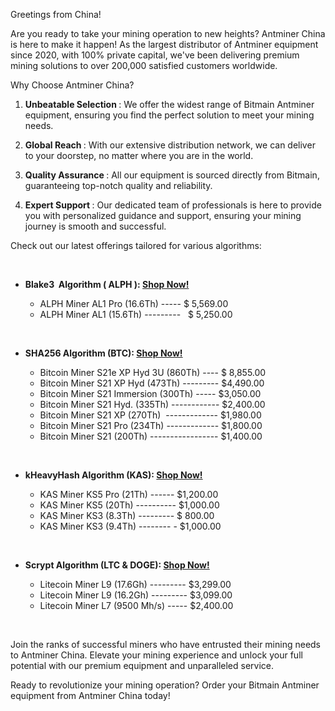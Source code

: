 
<div>
    <div>
        <div>
            <div>
                <div>
                    <div>
                        <div>
                            <div>
                                <div>
                                    <div>
                                        <div>
                                            <div>
                                                <div>
                                                    <p>
                                                        Greetings from China!
                                                        <br>
                                                    </p>
                                                    <div>
                                                        Are you ready to take your mining operation to new heights? Antminer China is here to make it happen! As the largest distributor of Antminer equipment since 2020, with 100% private capital, we've been delivering premium mining solutions to over 200,000 satisfied customers worldwide.
                                                        <br>
                                                    </div>
                                                    <p>
                                                        Why Choose Antminer China?
                                                        <br>
                                                    </p>
                                                    <ol>
                                                        <li>
                                                            <p style="margin-top: 0px">
                                                                <b>
                                                                    Unbeatable Selection
                                                                </b>
                                                                : We offer the widest range of Bitmain Antminer equipment, ensuring you find the perfect solution to meet your mining needs.
                                                                <br>
                                                            </p>
                                                        </li>
                                                        <li>
                                                            <p style="margin-top: 0px">
                                                                <b>
                                                                    Global Reach
                                                                </b>
                                                                : With our extensive distribution network, we can deliver to your doorstep, no matter where you are in the world.
                                                                <br>
                                                            </p>
                                                        </li>
                                                        <li>
                                                            <p style="margin-top: 0px">
                                                                <b>
                                                                    Quality Assurance
                                                                </b>
                                                                : All our equipment is sourced directly from Bitmain, guaranteeing top-notch quality and reliability.
                                                                <br>
                                                            </p>
                                                        </li>
                                                        <li>
                                                            <p style="margin-top: 0px">
                                                                <b>
                                                                    Expert Support
                                                                </b>
                                                                : Our dedicated team of professionals is here to provide you with personalized guidance and support, ensuring your mining journey is smooth and successful.
                                                                <br>
                                                            </p>
                                                        </li>
                                                    </ol>
                                                    <p>
                                                        Check out our latest offerings tailored for various algorithms:
                                                        <br>
                                                    </p>
                                                </div>
                                            </div>
                                        </div>
                                    </div>
                                </div>
                            </div>
                            <div>
                                <br>
                            </div>
                        </div>
                        <ul>
                            <li>
                                <p style="margin-top: 0px">
                                    <b>
                                        <b>
                                            Blake3
                                        </b>
                                        &nbsp;Algorithm (
                                        <b>
                                            ALPH
                                        </b>
                                        ):
                                        <a href="https://antminerchina.com/product-category/blake3/" target="_blank">
                                            Shop Now!
                                        </a>
                                    </b>
                                    <br>
                                </p>
                                <ul>
                                    <li>
                                        ALPH Miner AL1&nbsp;Pro (16.6Th) -----
                                        <span class="x_1265858433price">
                                            <span class="x_1265858433woocommerce-Price-amount x_1265858433amount">
                                                <span class="x_1265858433woocommerce-Price-currencySymbol">
                                                    <span class="x_1937682729price">
                                                        <span class="x_1937682729woocommerce-Price-amount x_1937682729amount">
                                                            <span class="x_1937682729woocommerce-Price-currencySymbol">
                                                                $
                                                            </span>
                                                            5,569.00
                                                        </span>
                                                    </span>
                                                </span>
                                            </span>
                                        </span>
                                        <br>
                                    </li>
                                    <li>
                                        <span class="x_1265858433price">
                                            <span class="x_1265858433woocommerce-Price-amount x_1265858433amount">
                                                <span class="x_1265858433woocommerce-Price-currencySymbol">
                                                    ALPH Miner AL1 (15.6Th)&nbsp;---------
                                                    <span class="x_1265858433price">
                                                        <span class="x_1265858433woocommerce-Price-amount x_1265858433amount">
                                                            <span class="x_1265858433woocommerce-Price-currencySymbol">
                                                                &nbsp;
                                                                <span class="x_1937682729price">
                                                                    <span class="x_1937682729woocommerce-Price-amount x_1937682729amount">
                                                                        <span class="x_1937682729woocommerce-Price-currencySymbol">
                                                                            $
                                                                        </span>
                                                                        5,250.00
                                                                    </span>
                                                                </span>
                                                            </span>
                                                        </span>
                                                    </span>
                                                </span>
                                            </span>
                                        </span>
                                        <br>
                                    </li>
                                </ul>
                            </li>
                        </ul>
                        <div>
                            <br>
                        </div>
                        <div>
                            <div>
                                <div>
                                    <div>
                                        <div>
                                            <div>
                                                <div>
                                                    <ul>
                                                        <li>
                                                            <p style="margin-top: 0px">
                                                                <b>
                                                                    SHA256 Algorithm (BTC):
                                                                    <a target="_blank" href="https://antminerchina.com/product-category/sha256/">
                                                                        Shop Now!
                                                                    </a>
                                                                </b>
                                                                <br>
                                                            </p>
                                                            <ul>
                                                                <li>
                                                                    Bitcoin Miner S21e XP Hyd 3U (860Th)&nbsp;----
                                                                    <span class="x_1265858433price">
                                                                        <span class="x_1265858433woocommerce-Price-amount x_1265858433amount">
                                                                            <span class="x_1265858433woocommerce-Price-currencySymbol">
                                                                                <span class="x_1937682729price">
                                                                                    <span class="x_1937682729woocommerce-Price-amount x_1937682729amount">
                                                                                        <span class="x_1937682729woocommerce-Price-currencySymbol">
                                                                                            $
                                                                                        </span>
                                                                                        8,855.00
                                                                                    </span>
                                                                                </span>
                                                                            </span>
                                                                        </span>
                                                                    </span>
                                                                    <br>
                                                                </li>
                                                                <li>
                                                                    Bitcoin Miner S21 XP Hyd (473Th)&nbsp;---------
                                                                    <span class="x_1265858433price">
                                                                        <span class="x_1265858433woocommerce-Price-amount x_1265858433amount">
                                                                            <span class="x_1265858433woocommerce-Price-currencySymbol">
                                                                                $4,490.00
                                                                            </span>
                                                                        </span>
                                                                    </span>
                                                                    <br>
                                                                </li>
                                                                <li>
                                                                    Bitcoin Miner S21 Immersion (300Th) -----&nbsp;$3,050.00
                                                                    <br>
                                                                </li>
                                                                <li>
                                                                    Bitcoin Miner S21 Hyd. (335Th)&nbsp;------------&nbsp;$2,400.00
                                                                    <br>
                                                                </li>
                                                                <li>
                                                                    Bitcoin Miner S21 XP (270Th)&nbsp;&nbsp;------------- $1,980.00
                                                                    <br>
                                                                </li>
                                                                <li>
                                                                    Bitcoin Miner S21 Pro (234Th)&nbsp;------------- $1,800.00
                                                                    <br>
                                                                </li>
                                                                <li>
                                                                    Bitcoin Miner S21 (200Th)&nbsp;----------------- $1,400.00
                                                                    <br>
                                                                </li>
                                                            </ul>
                                                        </li>
                                                    </ul>
                                                    <div>
                                                        <br>
                                                    </div>
                                                    <ul>
                                                        <li>
                                                            <p style="margin-top: 0px">
                                                                <b>
                                                                    kHeavyHash Algorithm (KAS):
                                                                    <a target="_blank" href="https://antminerchina.com/product-category/kas/">
                                                                        Shop Now!
                                                                    </a>
                                                                </b>
                                                                <br>
                                                            </p>
                                                            <ul>
                                                                <li>
                                                                    KAS Miner KS5 Pro (21Th) ------&nbsp;$1,200.00
                                                                    <br>
                                                                </li>
                                                                <li>
                                                                    KAS Miner KS5 (20Th)&nbsp;----------
                                                                    <span class="x_1922641405price">
                                                                        <span class="x_1922641405woocommerce-Price-amount x_1922641405amount">
                                                                            $1,000.00
                                                                        </span>
                                                                    </span>
                                                                    <br>
                                                                </li>
                                                                <li>
                                                                    KAS Miner KS3 (8.3Th)&nbsp;--------- $ 800.00
                                                                    <span class="x_1922641405price">
                                                                        &nbsp;
                                                                    </span>
                                                                    <br>
                                                                </li>
                                                                <li>
                                                                    KAS Miner KS3 (9.4Th)&nbsp;--------
                                                                    <span class="x_1922641405price">
                                                                        -
                                                                        <span class="x_1922641405woocommerce-Price-amount x_1922641405amount">
                                                                            $1,000.00
                                                                        </span>
                                                                    </span>
                                                                    <br>
                                                                </li>
                                                            </ul>
                                                        </li>
                                                    </ul>
                                                    <div>
                                                        <br>
                                                    </div>
                                                    <ul>
                                                        <li>
                                                            <p style="margin-top: 0px">
                                                                <b>
                                                                    Scrypt Algorithm (LTC &amp; DOGE):
                                                                    <a target="_blank" href="https://antminerchina.com/product-category/scrypt/">
                                                                        Shop Now!
                                                                    </a>
                                                                </b>
                                                                <br>
                                                            </p>
                                                            <ul>
                                                                <li>
                                                                    Litecoin Miner L9 (17.6Gh)&nbsp;---------
                                                                    <span class="x_1922641405price">
                                                                        <span class="x_1922641405woocommerce-Price-amount x_1922641405amount">
                                                                            $3,299.00
                                                                        </span>
                                                                    </span>
                                                                    <br>
                                                                </li>
                                                                <li>
                                                                    <span class="x_1922641405price">
                                                                        <span class="x_1922641405woocommerce-Price-amount x_1922641405amount">
                                                                            Litecoin Miner L9 (16.2Gh)&nbsp;---------
                                                                            <span class="x_1922641405price">
                                                                                <span class="x_1922641405woocommerce-Price-amount x_1922641405amount">
                                                                                    $3,099.00
                                                                                </span>
                                                                            </span>
                                                                        </span>
                                                                    </span>
                                                                    <br>
                                                                </li>
                                                                <li>
                                                                    <span class="x_1922641405price">
                                                                        <span class="x_1922641405woocommerce-Price-amount x_1922641405amount">
                                                                            Litecoin Miner L7 (9500 Mh/s) ----- $2,400.00
                                                                        </span>
                                                                    </span>
                                                                    <br>
                                                                </li>
                                                            </ul>
                                                        </li>
                                                    </ul>
                                                    <p>
                                                        <br>
                                                    </p>
                                                    <div>
                                                        Join the ranks of successful miners who have entrusted their mining needs to Antminer China. Elevate your mining experience and unlock your full potential with our premium equipment and unparalleled service.
                                                        <br>
                                                    </div>
                                                    <p>
                                                        Ready to revolutionize your mining operation? Order your Bitmain Antminer equipment from Antminer China today!
                                                        <br>
                                                    </p>
                                                    <div>
                                                        <br>
                                                    </div>
                                                    <div>
                                                        <br>
                                                    </div>
                                                </div>
                                            </div>
                                        </div>
                                        <div>




